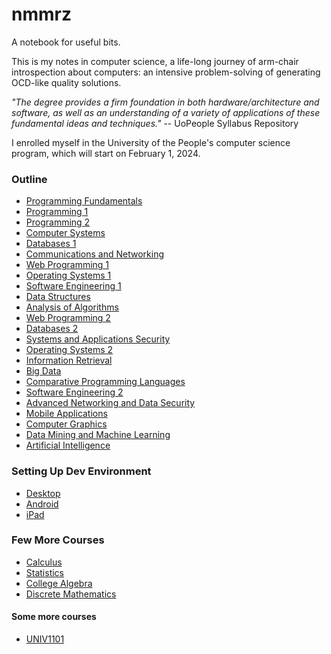 # nmmrz
A notebook for useful bits.

This is my notes in computer science, a life-long journey of arm-chair introspection about computers: an intensive problem-solving of generating OCD-like quality solutions.

*"The degree provides a firm foundation in both hardware/architecture and software, as well as an understanding of a variety of applications of these fundamental ideas and techniques."* -- UoPeople Syllabus Repository

I enrolled myself in the University of the People's computer science program, which will start on February 1, 2024.
### Outline
- [Programming Fundamentals](/sujets/cs/cs1101.md) 
- [Programming 1](/sujets/cs/cs1102.md) 
- [Programming 2](/sujets/cs/cs1103.md) 
- [Computer Systems](/sujets/cs/cs1104.md) 
- [Databases 1](/sujets/cs/cs2203.md) 
- [Communications and Networking](/sujets/cs/cs2204.md) 
- [Web Programming 1](/sujets/cs/cs2205.md) 
- [Operating Systems 1](/sujets/cs/cs2301.md) 
- [Software Engineering 1](/sujets/cs/cs2401.md) 
- [Data Structures](/sujets/cs/cs3303.md) 
- [Analysis of Algorithms](/sujets/cs/cs3304.md) 
- [Web Programming 2](/sujets/cs/cs3305.md) 
- [Databases 2](/sujets/cs/cs3306.md) 
- [Systems and Applications Security](/sujets/cs/cs3340.md) 
- [Operating Systems 2](/sujets/cs/cs3307.md) 
- [Information Retrieval](/sujets/cs/cs3308.md) 
- [Big Data](/sujets/cs/cs3440.md) 
- [Comparative Programming Languages](/sujets/cs/cs4402.md) 
- [Software Engineering 2](/sujets/cs/cs4403.md) 
- [Advanced Networking and Data Security](/sujets/cs/cs4404.md) 
- [Mobile Applications](/sujets/cs/cs4405.md) 
- [Computer Graphics](/sujets/cs/cs4406.md) 
- [Data Mining and Machine Learning](/sujets/cs/cs4407.md) 
- [Artificial Intelligence](/sujets/cs/cs4408.md) 

### Setting Up Dev Environment
- [Desktop](outils/linux.md) 
- [Android](outils/android.md) 
- [iPad](iOS.md) 

### Few More Courses
- [Calculus](/sujets/logiques/calculus.md) 
- [Statistics](/sujets/logiques/statistics.md) 
- [College Algebra](/sujets/logiques/algebra.md) 
- [Discrete Mathematics](/sujets/logiques/planck.md) 

#### Some more courses
- [UNIV1101](/sujets/electives/univ1101.md) 